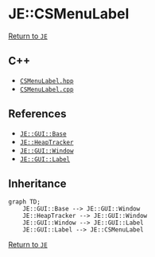 # JE::CSMenuLabel

[Return to `JE`](/docs/je.md)

## C++

- [`CSMenuLabel.hpp`](/src/je/CSMenuLabel.hpp)
- [`CSMenuLabel.cpp`](/src/je/CSMenuLabel.cpp)

## References

- [`JE::GUI::Base`](/docs/je/GUI/Base.md)
- [`JE::HeapTracker`](/docs/je/HeapTracker.md)
- [`JE::GUI::Window`](/docs/je/GUI/Window.md)
- [`JE::GUI::Label`](/docs/je/GUI/Label.md)

## Inheritance

```mermaid
graph TD;
    JE::GUI::Base --> JE::GUI::Window
    JE::HeapTracker --> JE::GUI::Window
    JE::GUI::Window --> JE::GUI::Label
    JE::GUI::Label --> JE::CSMenuLabel
```

[Return to `JE`](/docs/je.md)